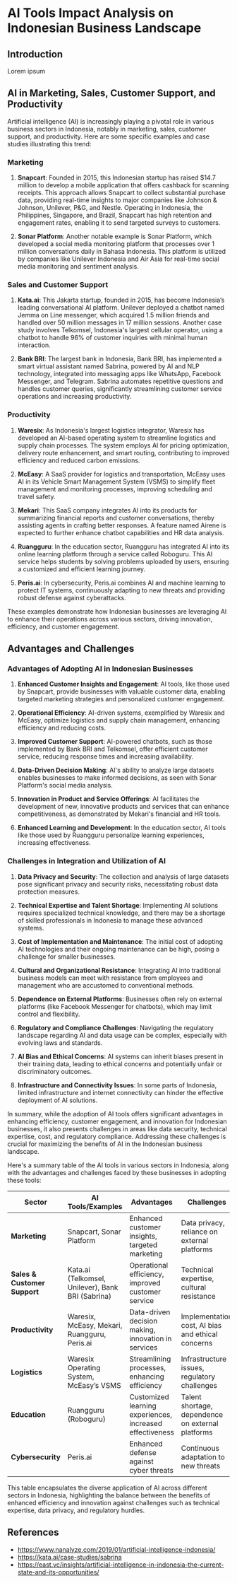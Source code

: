 # AI Tools Impact Analysis on Indonesian Business Landscape

## Introduction

Lorem ipsum

## AI in Marketing, Sales, Customer Support, and Productivity

Artificial intelligence (AI) is increasingly playing a pivotal role in various business sectors in Indonesia, notably in marketing, sales, customer support, and productivity. Here are some specific examples and case studies illustrating this trend:

### Marketing
1. **Snapcart**: Founded in 2015, this Indonesian startup has raised $14.7 million to develop a mobile application that offers cashback for scanning receipts. This approach allows Snapcart to collect substantial purchase data, providing real-time insights to major companies like Johnson & Johnson, Unilever, P&G, and Nestle. Operating in Indonesia, the Philippines, Singapore, and Brazil, Snapcart has high retention and engagement rates, enabling it to send targeted surveys to customers.

2. **Sonar Platform**: Another notable example is Sonar Platform, which developed a social media monitoring platform that processes over 1 million conversations daily in Bahasa Indonesia. This platform is utilized by companies like Unilever Indonesia and Air Asia for real-time social media monitoring and sentiment analysis.

### Sales and Customer Support
1. **Kata.ai**: This Jakarta startup, founded in 2015, has become Indonesia’s leading conversational AI platform. Unilever deployed a chatbot named Jemma on Line messenger, which acquired 1.5 million friends and handled over 50 million messages in 17 million sessions. Another case study involves Telkomsel, Indonesia's largest cellular operator, using a chatbot to handle 96% of customer inquiries with minimal human interaction.

2. **Bank BRI**: The largest bank in Indonesia, Bank BRI, has implemented a smart virtual assistant named Sabrina, powered by AI and NLP technology, integrated into messaging apps like WhatsApp, Facebook Messenger, and Telegram. Sabrina automates repetitive questions and handles customer queries, significantly streamlining customer service operations and increasing productivity.

### Productivity
1. **Waresix**: As Indonesia's largest logistics integrator, Waresix has developed an AI-based operating system to streamline logistics and supply chain processes. The system employs AI for pricing optimization, delivery route enhancement, and smart routing, contributing to improved efficiency and reduced carbon emissions.

2. **McEasy**: A SaaS provider for logistics and transportation, McEasy uses AI in its Vehicle Smart Management System (VSMS) to simplify fleet management and monitoring processes, improving scheduling and travel safety.

3. **Mekari**: This SaaS company integrates AI into its products for summarizing financial reports and customer conversations, thereby assisting agents in crafting better responses. A feature named Airene is expected to further enhance chatbot capabilities and HR data analysis.

4. **Ruangguru**: In the education sector, Ruangguru has integrated AI into its online learning platform through a service called Roboguru. This AI service helps students by solving problems uploaded by users, ensuring a customized and efficient learning journey.

5. **Peris.ai**: In cybersecurity, Peris.ai combines AI and machine learning to protect IT systems, continuously adapting to new threats and providing robust defense against cyberattacks.

These examples demonstrate how Indonesian businesses are leveraging AI to enhance their operations across various sectors, driving innovation, efficiency, and customer engagement.

## Advantages and Challenges

### Advantages of Adopting AI in Indonesian Businesses

1. **Enhanced Customer Insights and Engagement**: AI tools, like those used by Snapcart, provide businesses with valuable customer data, enabling targeted marketing strategies and personalized customer engagement.

2. **Operational Efficiency**: AI-driven systems, exemplified by Waresix and McEasy, optimize logistics and supply chain management, enhancing efficiency and reducing costs.

3. **Improved Customer Support**: AI-powered chatbots, such as those implemented by Bank BRI and Telkomsel, offer efficient customer service, reducing response times and increasing availability.

4. **Data-Driven Decision Making**: AI's ability to analyze large datasets enables businesses to make informed decisions, as seen with Sonar Platform's social media analysis.

5. **Innovation in Product and Service Offerings**: AI facilitates the development of new, innovative products and services that can enhance competitiveness, as demonstrated by Mekari's financial and HR tools.

6. **Enhanced Learning and Development**: In the education sector, AI tools like those used by Ruangguru personalize learning experiences, increasing effectiveness.

### Challenges in Integration and Utilization of AI

1. **Data Privacy and Security**: The collection and analysis of large datasets pose significant privacy and security risks, necessitating robust data protection measures.

2. **Technical Expertise and Talent Shortage**: Implementing AI solutions requires specialized technical knowledge, and there may be a shortage of skilled professionals in Indonesia to manage these advanced systems.

3. **Cost of Implementation and Maintenance**: The initial cost of adopting AI technologies and their ongoing maintenance can be high, posing a challenge for smaller businesses.

4. **Cultural and Organizational Resistance**: Integrating AI into traditional business models can meet with resistance from employees and management who are accustomed to conventional methods.

5. **Dependence on External Platforms**: Businesses often rely on external platforms (like Facebook Messenger for chatbots), which may limit control and flexibility.

6. **Regulatory and Compliance Challenges**: Navigating the regulatory landscape regarding AI and data usage can be complex, especially with evolving laws and standards.

7. **AI Bias and Ethical Concerns**: AI systems can inherit biases present in their training data, leading to ethical concerns and potentially unfair or discriminatory outcomes.

8. **Infrastructure and Connectivity Issues**: In some parts of Indonesia, limited infrastructure and internet connectivity can hinder the effective deployment of AI solutions.

In summary, while the adoption of AI tools offers significant advantages in enhancing efficiency, customer engagement, and innovation for Indonesian businesses, it also presents challenges in areas like data security, technical expertise, cost, and regulatory compliance. Addressing these challenges is crucial for maximizing the benefits of AI in the Indonesian business landscape.

Here's a summary table of the AI tools in various sectors in Indonesia, along with the advantages and challenges faced by these businesses in adopting these tools:

| **Sector**          | **AI Tools/Examples**                                        | **Advantages**                                           | **Challenges**                                     |
|---------------------|--------------------------------------------------------------|----------------------------------------------------------|----------------------------------------------------|
| **Marketing**       | Snapcart, Sonar Platform                                     | Enhanced customer insights, targeted marketing           | Data privacy, reliance on external platforms       |
| **Sales & Customer Support** | Kata.ai (Telkomsel, Unilever), Bank BRI (Sabrina)           | Operational efficiency, improved customer service        | Technical expertise, cultural resistance          |
| **Productivity**    | Waresix, McEasy, Mekari, Ruangguru, Peris.ai                 | Data-driven decision making, innovation in services      | Implementation cost, AI bias and ethical concerns  |
| **Logistics**       | Waresix Operating System, McEasy’s VSMS                      | Streamlining processes, enhancing efficiency             | Infrastructure issues, regulatory challenges       |
| **Education**       | Ruangguru (Roboguru)                                         | Customized learning experiences, increased effectiveness | Talent shortage, dependence on external platforms |
| **Cybersecurity**   | Peris.ai                                                     | Enhanced defense against cyber threats                   | Continuous adaptation to new threats               |

This table encapsulates the diverse application of AI across different sectors in Indonesia, highlighting the balance between the benefits of enhanced efficiency and innovation against challenges such as technical expertise, data privacy, and regulatory hurdles.



## References
- https://www.nanalyze.com/2019/01/artificial-intelligence-indonesia/
- https://kata.ai/case-studies/sabrina
- https://east.vc/insights/artificial-intelligence-in-indonesia-the-current-state-and-its-opportunities/



